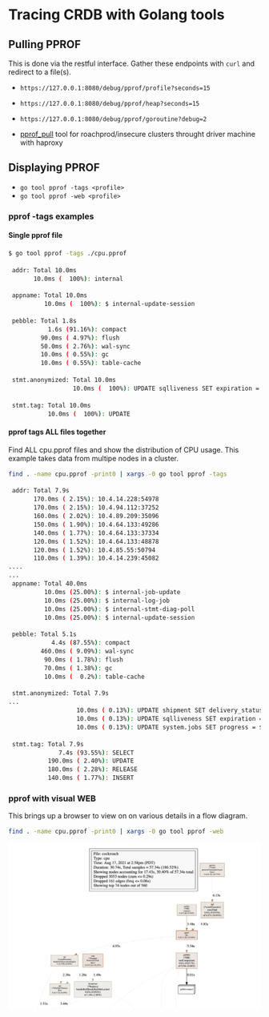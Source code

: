 # Tracing CRDB with Golang tools


## Pulling PPROF

This is done via the restful interface.  Gather these endpoints
with `curl` and redirect to a file(s).

* `https://127.0.0.1:8080/debug/pprof/profile?seconds=15`
* `https://127.0.0.1:8080/debug/pprof/heap?seconds=15`
* `https://127.0.0.1:8080/debug/pprof/goroutine?debug=2`

* [pprof_pull](pprof_pull_roachprod.sh) tool for roachprod/insecure clusters throught driver machine with haproxy


## Displaying PPROF 

* `go tool pprof -tags <profile>`
* `go tool pprof -web <profile>`


### pprof -tags examples


#### Single pprof file

```bash
$ go tool pprof -tags ./cpu.pprof

 addr: Total 10.0ms
       10.0ms (  100%): internal

 appname: Total 10.0ms
          10.0ms (  100%): $ internal-update-session

 pebble: Total 1.8s
           1.6s (91.16%): compact
         90.0ms ( 4.97%): flush
         50.0ms ( 2.76%): wal-sync
         10.0ms ( 0.55%): gc
         10.0ms ( 0.55%): table-cache

 stmt.anonymized: Total 10.0ms
                  10.0ms (  100%): UPDATE sqlliveness SET expiration = $1 WHERE session_id = $2 RETURNING session_id

 stmt.tag: Total 10.0ms
           10.0ms (  100%): UPDATE

```

#### pprof tags ALL files together

Find ALL cpu.pprof files and show the distribution of CPU usage.  This example takes data
from multipe nodes in a cluster.

```bash
find . -name cpu.pprof -print0 | xargs -0 go tool pprof -tags

 addr: Total 7.9s
       170.0ms ( 2.15%): 10.4.14.228:54978
       170.0ms ( 2.15%): 10.4.94.112:37252
       160.0ms ( 2.02%): 10.4.89.209:35096
       150.0ms ( 1.90%): 10.4.64.133:49286
       140.0ms ( 1.77%): 10.4.64.133:37334
       120.0ms ( 1.52%): 10.4.64.133:48878
       120.0ms ( 1.52%): 10.4.85.55:50794
       110.0ms ( 1.39%): 10.4.14.239:45082
....
...
 appname: Total 40.0ms
          10.0ms (25.00%): $ internal-job-update
          10.0ms (25.00%): $ internal-log-job
          10.0ms (25.00%): $ internal-stmt-diag-poll
          10.0ms (25.00%): $ internal-update-session

 pebble: Total 5.1s
            4.4s (87.55%): compact
         460.0ms ( 9.09%): wal-sync
          90.0ms ( 1.78%): flush
          70.0ms ( 1.38%): gc
          10.0ms (  0.2%): table-cache

 stmt.anonymized: Total 7.9s
...
                   10.0ms ( 0.13%): UPDATE shipment SET delivery_status = $1, tracking_registration_status = $2, updated_on = $3 WHERE shipment.id = $4 RETURNING shipment.id, shipment.delivery_status, shipment.tracking_number, shipment.tracking_number_override, shipment.tracking_url, shipment.courier, shipment.checkpoints, shipment.expected_delivery_date, shipment.created_on, shipment.updated_on, shipment.cancelled_on, shipment.merchant_id, shipment.registration_ttl, shipment.tracking_id, shipment.platform_id, shipment.tracking_status_override, shipment.status, shipment.tracking_registration_status, shipment.gdpr_erased_dt, shipment.consumer_status
                   10.0ms ( 0.13%): UPDATE sqlliveness SET expiration = $1 WHERE session_id = $2 RETURNING session_id
                   10.0ms ( 0.13%): UPDATE system.jobs SET progress = $2 WHERE id = $1

 stmt.tag: Total 7.9s
              7.4s (93.55%): SELECT
           190.0ms ( 2.40%): UPDATE
           180.0ms ( 2.28%): RELEASE
           140.0ms ( 1.77%): INSERT
```

### pprof with visual WEB 

This brings up a browser to view on on various details in a flow diagram.

```bash
find . -name cpu.pprof -print0 | xargs -0 go tool pprof -web
```

![go tool pprof -web](gotoolppweb.png)
